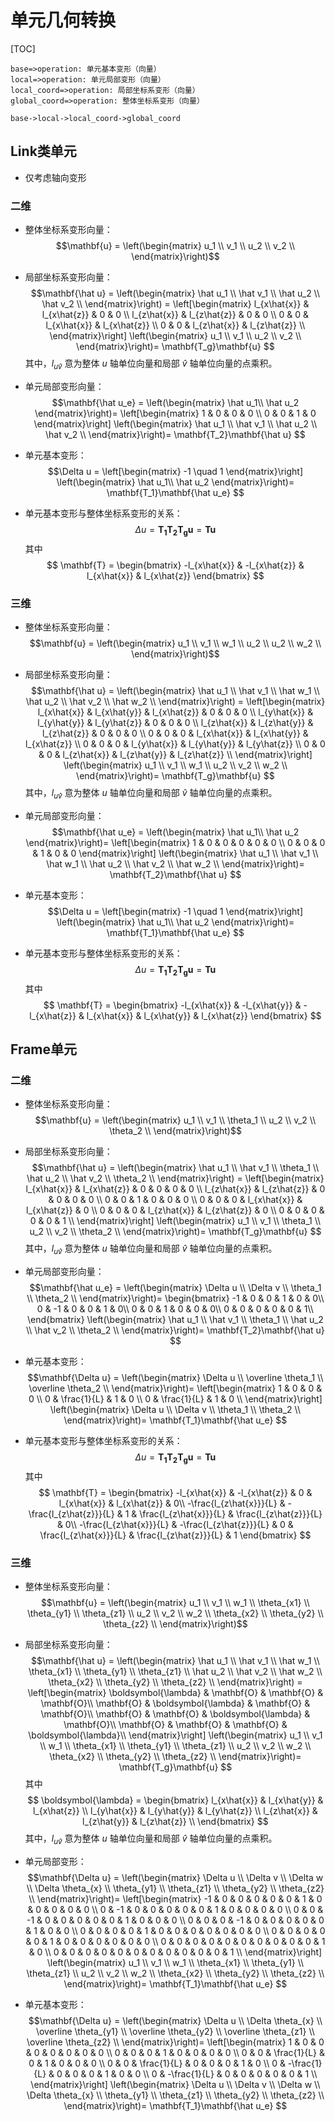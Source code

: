 # 单元几何转换

[TOC]

```flow
base=>operation: 单元基本变形（向量）
local=>operation: 单元局部变形（向量）
local_coord=>operation: 局部坐标系变形（向量）
global_coord=>operation: 整体坐标系变形（向量）

base->local->local_coord->global_coord
```

## Link类单元

* 仅考虑轴向变形

### 二维

* 整体坐标系变形向量：
$$\mathbf{u} = \left(\begin{matrix}
u_1 \\
v_1 \\
u_2 \\
v_2 \\
\end{matrix}\right)$$

* 局部坐标系变形向量：
$$\mathbf{\hat u} = 
\left(\begin{matrix}
\hat u_1 \\
\hat v_1 \\
\hat u_2 \\
\hat v_2 \\
\end{matrix}\right) = 
\left[\begin{matrix}
l_{x\hat{x}} & l_{x\hat{z}} & 0 & 0 \\
l_{z\hat{x}} & l_{z\hat{z}} & 0 & 0 \\
0 & 0 & l_{x\hat{x}} & l_{x\hat{z}} \\
0 & 0 & l_{z\hat{x}} & l_{z\hat{z}} \\
\end{matrix}\right]
\left(\begin{matrix}
u_1 \\
v_1 \\
u_2 \\
v_2 \\
\end{matrix}\right)=
\mathbf{T_g}\mathbf{u}
$$
其中，$l_{u \hat v}$ 意为整体 $u$ 轴单位向量和局部 $\hat v$ 轴单位向量的点乘积。

* 单元局部变形向量：
$$\mathbf{\hat u_e} = \left(\begin{matrix}
\hat u_1\\
\hat u_2
\end{matrix}\right)=
\left[\begin{matrix}
1 & 0 & 0 & 0 \\
0 & 0 & 1 & 0
\end{matrix}\right]
\left(\begin{matrix}
\hat u_1 \\
\hat v_1 \\
\hat u_2 \\
\hat v_2 \\
\end{matrix}\right)=
\mathbf{T_2}\mathbf{\hat u}
$$

* 单元基本变形：
$$\Delta u = 
\left[\begin{matrix}
-1 \quad 1
\end{matrix}\right]
\left(\begin{matrix}
\hat u_1\\
\hat u_2
\end{matrix}\right)=
\mathbf{T_1}\mathbf{\hat u_e}
$$

* 单元基本变形与整体坐标系变形的关系：
$$
\Delta u = \mathbf{T_1 T_2 T_g u} =
\mathbf{Tu}
$$
其中
$$
\mathbf{T} = \begin{bmatrix}
-l_{x\hat{x}} & -l_{x\hat{z}} &
 l_{x\hat{x}} &  l_{x\hat{z}}
\end{bmatrix}
$$

### 三维

* 整体坐标系变形向量：
$$\mathbf{u} = \left(\begin{matrix}
u_1 \\
v_1 \\
w_1 \\
u_2 \\
u_2 \\
w_2 \\
\end{matrix}\right)$$

* 局部坐标系变形向量：
$$\mathbf{\hat u} = 
\left(\begin{matrix}
\hat u_1 \\
\hat v_1 \\
\hat w_1 \\
\hat u_2 \\
\hat v_2 \\
\hat w_2 \\
\end{matrix}\right) = 
\left[\begin{matrix}
l_{x\hat{x}} & l_{x\hat{y}} & l_{x\hat{z}} & 0 & 0 & 0 \\
l_{y\hat{x}} & l_{y\hat{y}} & l_{y\hat{z}} & 0 & 0 & 0 \\
l_{z\hat{x}} & l_{z\hat{y}} & l_{z\hat{z}} & 0 & 0 & 0 \\
0 & 0 & 0 & l_{x\hat{x}} & l_{x\hat{y}} & l_{x\hat{z}} \\
0 & 0 & 0 & l_{y\hat{x}} & l_{y\hat{y}} & l_{y\hat{z}} \\
0 & 0 & 0 & l_{z\hat{x}} & l_{z\hat{y}} & l_{z\hat{z}} \\
\end{matrix}\right]
\left(\begin{matrix}
u_1 \\
v_1 \\
w_1 \\
u_2 \\
v_2 \\
w_2 \\
\end{matrix}\right)=
\mathbf{T_g}\mathbf{u}
$$
其中，$l_{u \hat v}$ 意为整体 $u$ 轴单位向量和局部 $\hat v$ 轴单位向量的点乘积。

* 单元局部变形向量：
$$\mathbf{\hat u_e} = \left(\begin{matrix}
\hat u_1\\
\hat u_2
\end{matrix}\right)=
\left[\begin{matrix}
1 & 0 & 0 & 0 & 0 & 0 \\
0 & 0 & 0 & 1 & 0 & 0
\end{matrix}\right]
\left(\begin{matrix}
\hat u_1 \\
\hat v_1 \\
\hat w_1 \\
\hat u_2 \\
\hat v_2 \\
\hat w_2 \\
\end{matrix}\right)=
\mathbf{T_2}\mathbf{\hat u}
$$

* 单元基本变形：
$$\Delta u = 
\left[\begin{matrix}
-1 \quad 1
\end{matrix}\right]
\left(\begin{matrix}
\hat u_1\\
\hat u_2
\end{matrix}\right)=
\mathbf{T_1}\mathbf{\hat u_e}
$$

* 单元基本变形与整体坐标系变形的关系：
$$
\Delta u = \mathbf{T_1 T_2 T_g u} = \mathbf{Tu}
$$
其中
$$
\mathbf{T} = \begin{bmatrix}
-l_{x\hat{x}} & -l_{x\hat{y}} & -l_{x\hat{z}} &
 l_{x\hat{x}} & l_{x\hat{y}}  &  l_{x\hat{z}}
\end{bmatrix}
$$

## Frame单元

### 二维

* 整体坐标系变形向量：
$$\mathbf{u} = \left(\begin{matrix}
u_1 \\
v_1 \\
\theta_1 \\
u_2 \\
v_2 \\
\theta_2 \\
\end{matrix}\right)$$

* 局部坐标系变形向量：
$$\mathbf{\hat u} = 
\left(\begin{matrix}
\hat u_1 \\
\hat v_1 \\
\theta_1 \\
\hat u_2 \\
\hat v_2 \\
\theta_2 \\
\end{matrix}\right) = 
\left[\begin{matrix}
l_{x\hat{x}} & l_{x\hat{z}} & 0 & 0 & 0 & 0 \\
l_{z\hat{x}} & l_{z\hat{z}} & 0 & 0 & 0 & 0 \\
0 & 0 & 1 & 0 & 0 & 0 \\
0 & 0 & 0 & l_{x\hat{x}} & l_{x\hat{z}} & 0 \\
0 & 0 & 0 & l_{z\hat{x}} & l_{z\hat{z}} & 0 \\
0 & 0 & 0 & 0 & 0 & 1 \\
\end{matrix}\right]
\left(\begin{matrix}
u_1 \\
v_1 \\
\theta_1 \\
u_2 \\
v_2 \\
\theta_2 \\
\end{matrix}\right)=
\mathbf{T_g}\mathbf{u}
$$
其中，$l_{u \hat v}$ 意为整体 $u$ 轴单位向量和局部 $\hat v$ 轴单位向量的点乘积。

* 单元局部变形向量：
$$\mathbf{\hat u_e} = \left(\begin{matrix}
\Delta u \\
\Delta v \\
\theta_1 \\
\theta_2 \\
\end{matrix}\right)=
\begin{bmatrix}
-1 & 0  & 0 & 1 & 0 & 0\\
0  & -1 & 0 & 0 & 1 & 0\\
0  & 0  & 1 & 0 & 0 & 0\\
0  & 0  & 0 & 0 & 0 & 1\\
\end{bmatrix}
\left(\begin{matrix}
\hat u_1 \\
\hat v_1 \\
\theta_1 \\
\hat u_2 \\
\hat v_2 \\
\theta_2 \\
\end{matrix}\right)=
\mathbf{T_2}\mathbf{\hat u}
$$

* 单元基本变形：
$$\mathbf{\Delta u} = 
\left(\begin{matrix}
\Delta u \\
\overline \theta_1 \\
\overline \theta_2 \\
\end{matrix}\right)=
\left[\begin{matrix}
1 & 0 & 0 & 0 \\
0 & \frac{1}{L} & 1 & 0 \\
0 & \frac{1}{L} & 1 & 0 \\
\end{matrix}\right]
\left(\begin{matrix}
\Delta u \\
\Delta v \\
\theta_1 \\
\theta_2 \\
\end{matrix}\right)=
\mathbf{T_1}\mathbf{\hat u_e}
$$

* 单元基本变形与整体坐标系变形的关系：
$$
\Delta u = \mathbf{T_1 T_2 T_g u} =
\mathbf{Tu}
$$
其中
$$
\mathbf{T} = \begin{bmatrix}
-l_{x\hat{x}} & -l_{x\hat{z}} & 0 & l_{x\hat{x}} & l_{x\hat{z}} & 0\\
-\frac{l_{z\hat{x}}}{L} & -\frac{l_{z\hat{z}}}{L} & 1 &
\frac{l_{z\hat{x}}}{L} & \frac{l_{z\hat{z}}}{L} & 0\\
-\frac{l_{z\hat{x}}}{L} & -\frac{l_{z\hat{z}}}{L} & 0 &
\frac{l_{z\hat{x}}}{L} & \frac{l_{z\hat{z}}}{L} & 1
\end{bmatrix}
$$

### 三维

* 整体坐标系变形向量：
$$\mathbf{u} = \left(\begin{matrix}
u_1 \\
v_1 \\
w_1 \\
\theta_{x1} \\
\theta_{y1} \\
\theta_{z1} \\
u_2 \\
v_2 \\
w_2 \\
\theta_{x2} \\
\theta_{y2} \\
\theta_{z2} \\
\end{matrix}\right)$$

* 局部坐标系变形向量：
$$\mathbf{\hat u} = 
\left(\begin{matrix}
\hat u_1 \\
\hat v_1 \\
\hat w_1 \\
\theta_{x1} \\
\theta_{y1} \\
\theta_{z1} \\
\hat u_2 \\
\hat v_2 \\
\hat w_2 \\
\theta_{x2} \\
\theta_{y2} \\
\theta_{z2} \\
\end{matrix}\right) = 
\left[\begin{matrix}
\boldsymbol{\lambda} & \mathbf{O} & \mathbf{O} & \mathbf{O}\\
\mathbf{O} & \boldsymbol{\lambda} & \mathbf{O} & \mathbf{O}\\
\mathbf{O} & \mathbf{O} & \boldsymbol{\lambda} & \mathbf{O}\\
\mathbf{O} & \mathbf{O} & \mathbf{O} & \boldsymbol{\lambda}\\
\end{matrix}\right]
\left(\begin{matrix}
u_1 \\
v_1 \\
w_1 \\
\theta_{x1} \\
\theta_{y1} \\
\theta_{z1} \\
u_2 \\
v_2 \\
w_2 \\
\theta_{x2} \\
\theta_{y2} \\
\theta_{z2} \\
\end{matrix}\right)=
\mathbf{T_g}\mathbf{u}
$$
其中
$$
\boldsymbol{\lambda} = \begin{bmatrix}
l_{x\hat{x}} & l_{x\hat{y}} & l_{x\hat{z}} \\
l_{y\hat{x}} & l_{y\hat{y}} & l_{y\hat{z}} \\
l_{z\hat{x}} & l_{z\hat{y}} & l_{z\hat{z}} \\
\end{bmatrix}
$$
其中，$l_{u \hat v}$ 意为整体 $u$ 轴单位向量和局部 $\hat v$ 轴单位向量的点乘积。

* 单元局部变形：
$$\mathbf{\Delta u} = 
\left(\begin{matrix}
\Delta u \\
\Delta v \\
\Delta w \\
\Delta \theta_{x} \\
\theta_{y1} \\
\theta_{z1} \\
\theta_{y2} \\
\theta_{z2} \\
\end{matrix}\right)=
\left[\begin{matrix}
-1 & 0 & 0 & 0 & 0 & 0 & 1 & 0 & 0 & 0 & 0 & 0 \\
0 & -1 & 0 & 0 & 0 & 0 & 0 & 1 & 0 & 0 & 0 & 0 \\
0 & 0 & -1 & 0 & 0 & 0 & 0 & 0 & 1 & 0 & 0 & 0 \\
0 & 0 & 0 & -1 & 0 & 0 & 0 & 0 & 0 & 1 & 0 & 0 \\
0 & 0 & 0 & 0 & 1 & 0 & 0 & 0 & 0 & 0 & 0 & 0 \\
0 & 0 & 0 & 0 & 0 & 1 & 0 & 0 & 0 & 0 & 0 & 0 \\
0 & 0 & 0 & 0 & 0 & 0 & 0 & 0 & 0 & 0 & 1 & 0 \\
0 & 0 & 0 & 0 & 0 & 0 & 0 & 0 & 0 & 0 & 0 & 1 \\
\end{matrix}\right]
\left(\begin{matrix}
u_1 \\
v_1 \\
w_1 \\
\theta_{x1} \\
\theta_{y1} \\
\theta_{z1} \\
u_2 \\
v_2 \\
w_2 \\
\theta_{x2} \\
\theta_{y2} \\
\theta_{z2} \\
\end{matrix}\right)=
\mathbf{T_1}\mathbf{\hat u_e}
$$

* 单元基本变形：
$$\mathbf{\Delta u} = 
\left(\begin{matrix}
\Delta u \\
\Delta \theta_{x} \\
\overline \theta_{y1} \\
\overline \theta_{y2} \\
\overline \theta_{z1} \\
\overline \theta_{z2} \\
\end{matrix}\right)=
\left[\begin{matrix}
1 & 0 & 0 & 0 & 0 & 0 & 0 & 0 \\
0 & 0 & 0 & 1 & 0 & 0 & 0 & 0 \\
0 & 0 & \frac{1}{L} & 0 & 1 & 0 & 0 & 0 \\
0 & 0 & \frac{1}{L} & 0 & 0 & 0 & 1 & 0 \\
0 & -\frac{1}{L} & 0 & 0 & 0 & 1 & 0 & 0 \\
0 & -\frac{1}{L} & 0 & 0 & 0 & 0 & 0 & 1 \\
\end{matrix}\right]
\left(\begin{matrix}
\Delta u \\
\Delta v \\
\Delta w \\
\Delta \theta_{x} \\
\theta_{y1} \\
\theta_{z1} \\
\theta_{y2} \\
\theta_{z2} \\
\end{matrix}\right)=
\mathbf{T_1}\mathbf{\hat u_e}
$$
